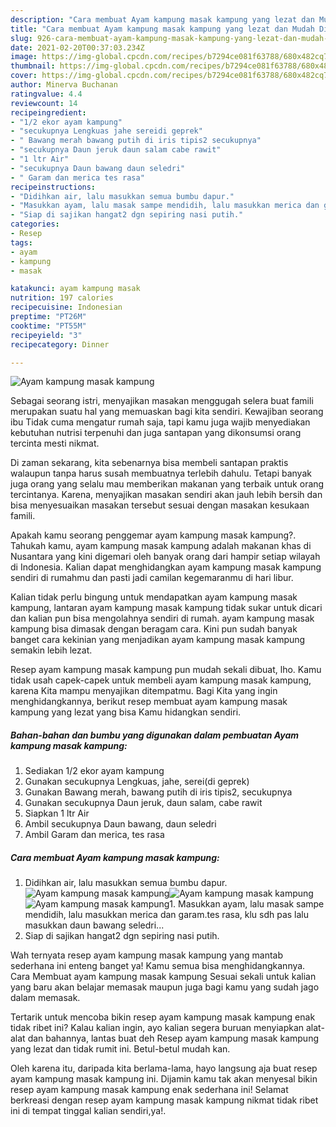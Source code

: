 ```yaml
---
description: "Cara membuat Ayam kampung masak kampung yang lezat dan Mudah Dibuat"
title: "Cara membuat Ayam kampung masak kampung yang lezat dan Mudah Dibuat"
slug: 926-cara-membuat-ayam-kampung-masak-kampung-yang-lezat-dan-mudah-dibuat
date: 2021-02-20T00:37:03.234Z
image: https://img-global.cpcdn.com/recipes/b7294ce081f63788/680x482cq70/ayam-kampung-masak-kampung-foto-resep-utama.jpg
thumbnail: https://img-global.cpcdn.com/recipes/b7294ce081f63788/680x482cq70/ayam-kampung-masak-kampung-foto-resep-utama.jpg
cover: https://img-global.cpcdn.com/recipes/b7294ce081f63788/680x482cq70/ayam-kampung-masak-kampung-foto-resep-utama.jpg
author: Minerva Buchanan
ratingvalue: 4.4
reviewcount: 14
recipeingredient:
- "1/2 ekor ayam kampung"
- "secukupnya Lengkuas jahe sereidi geprek"
- " Bawang merah bawang putih di iris tipis2 secukupnya"
- "secukupnya Daun jeruk daun salam cabe rawit"
- "1 ltr Air"
- "secukupnya Daun bawang daun seledri"
- " Garam dan merica tes rasa"
recipeinstructions:
- "Didihkan air, lalu masukkan semua bumbu dapur."
- "Masukkan ayam, lalu masak sampe mendidih, lalu masukkan merica dan garam.tes rasa, klu sdh pas lalu masukkan daun bawang seledri..."
- "Siap di sajikan hangat2 dgn sepiring nasi putih."
categories:
- Resep
tags:
- ayam
- kampung
- masak

katakunci: ayam kampung masak 
nutrition: 197 calories
recipecuisine: Indonesian
preptime: "PT26M"
cooktime: "PT55M"
recipeyield: "3"
recipecategory: Dinner

---
```



![Ayam kampung masak kampung](https://img-global.cpcdn.com/recipes/b7294ce081f63788/680x482cq70/ayam-kampung-masak-kampung-foto-resep-utama.jpg)

Sebagai seorang istri, menyajikan masakan menggugah selera buat famili merupakan suatu hal yang memuaskan bagi kita sendiri. Kewajiban seorang ibu Tidak cuma mengatur rumah saja, tapi kamu juga wajib menyediakan kebutuhan nutrisi terpenuhi dan juga santapan yang dikonsumsi orang tercinta mesti nikmat.

Di zaman  sekarang, kita sebenarnya bisa membeli santapan praktis walaupun tanpa harus susah membuatnya terlebih dahulu. Tetapi banyak juga orang yang selalu mau memberikan makanan yang terbaik untuk orang tercintanya. Karena, menyajikan masakan sendiri akan jauh lebih bersih dan bisa menyesuaikan masakan tersebut sesuai dengan masakan kesukaan famili. 



Apakah kamu seorang penggemar ayam kampung masak kampung?. Tahukah kamu, ayam kampung masak kampung adalah makanan khas di Nusantara yang kini digemari oleh banyak orang dari hampir setiap wilayah di Indonesia. Kalian dapat menghidangkan ayam kampung masak kampung sendiri di rumahmu dan pasti jadi camilan kegemaranmu di hari libur.

Kalian tidak perlu bingung untuk mendapatkan ayam kampung masak kampung, lantaran ayam kampung masak kampung tidak sukar untuk dicari dan kalian pun bisa mengolahnya sendiri di rumah. ayam kampung masak kampung bisa dimasak dengan beragam cara. Kini pun sudah banyak banget cara kekinian yang menjadikan ayam kampung masak kampung semakin lebih lezat.

Resep ayam kampung masak kampung pun mudah sekali dibuat, lho. Kamu tidak usah capek-capek untuk membeli ayam kampung masak kampung, karena Kita mampu menyajikan ditempatmu. Bagi Kita yang ingin menghidangkannya, berikut resep membuat ayam kampung masak kampung yang lezat yang bisa Kamu hidangkan sendiri.

<!--inarticleads1-->

##### Bahan-bahan dan bumbu yang digunakan dalam pembuatan Ayam kampung masak kampung:

1. Sediakan 1/2 ekor ayam kampung
1. Gunakan secukupnya Lengkuas, jahe, serei(di geprek)
1. Gunakan  Bawang merah, bawang putih di iris tipis2, secukupnya
1. Gunakan secukupnya Daun jeruk, daun salam, cabe rawit
1. Siapkan 1 ltr Air
1. Ambil secukupnya Daun bawang, daun seledri
1. Ambil  Garam dan merica, tes rasa




<!--inarticleads2-->

##### Cara membuat Ayam kampung masak kampung:

1. Didihkan air, lalu masukkan semua bumbu dapur.
<img src="https://img-global.cpcdn.com/steps/5cd51a79a30bd6b0/160x128cq70/ayam-kampung-masak-kampung-langkah-memasak-1-foto.jpg" alt="Ayam kampung masak kampung"><img src="https://img-global.cpcdn.com/steps/1b2a1283c91bbdd7/160x128cq70/ayam-kampung-masak-kampung-langkah-memasak-1-foto.jpg" alt="Ayam kampung masak kampung"><img src="https://img-global.cpcdn.com/steps/ca075c7ab0259b25/160x128cq70/ayam-kampung-masak-kampung-langkah-memasak-1-foto.jpg" alt="Ayam kampung masak kampung">1. Masukkan ayam, lalu masak sampe mendidih, lalu masukkan merica dan garam.tes rasa, klu sdh pas lalu masukkan daun bawang seledri...
1. Siap di sajikan hangat2 dgn sepiring nasi putih.




Wah ternyata resep ayam kampung masak kampung yang mantab sederhana ini enteng banget ya! Kamu semua bisa menghidangkannya. Cara Membuat ayam kampung masak kampung Sesuai sekali untuk kalian yang baru akan belajar memasak maupun juga bagi kamu yang sudah jago dalam memasak.

Tertarik untuk mencoba bikin resep ayam kampung masak kampung enak tidak ribet ini? Kalau kalian ingin, ayo kalian segera buruan menyiapkan alat-alat dan bahannya, lantas buat deh Resep ayam kampung masak kampung yang lezat dan tidak rumit ini. Betul-betul mudah kan. 

Oleh karena itu, daripada kita berlama-lama, hayo langsung aja buat resep ayam kampung masak kampung ini. Dijamin kamu tak akan menyesal bikin resep ayam kampung masak kampung enak sederhana ini! Selamat berkreasi dengan resep ayam kampung masak kampung nikmat tidak ribet ini di tempat tinggal kalian sendiri,ya!.

